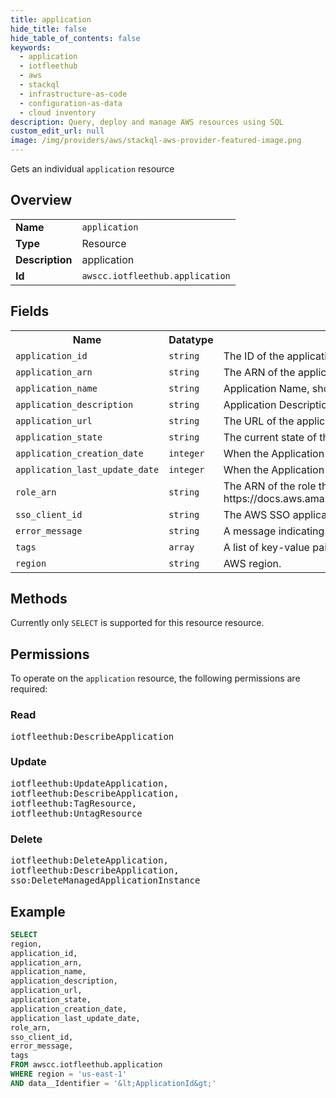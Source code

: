 ```yaml
---
title: application
hide_title: false
hide_table_of_contents: false
keywords:
  - application
  - iotfleethub
  - aws
  - stackql
  - infrastructure-as-code
  - configuration-as-data
  - cloud inventory
description: Query, deploy and manage AWS resources using SQL
custom_edit_url: null
image: /img/providers/aws/stackql-aws-provider-featured-image.png
---
```

Gets an individual <code>application</code> resource

## Overview
<table><tbody>
<tr><td><b>Name</b></td><td><code>application</code></td></tr>
<tr><td><b>Type</b></td><td>Resource</td></tr>
<tr><td><b>Description</b></td><td>application</td></tr>
<tr><td><b>Id</b></td><td><code>awscc.iotfleethub.application</code></td></tr>
</tbody></table>

## Fields
<table><tbody>
<tr><th>Name</th><th>Datatype</th><th>Description</th></tr>
<tr><td><code>application_id</code></td><td><code>string</code></td><td>The ID of the application.</td></tr>
<tr><td><code>application_arn</code></td><td><code>string</code></td><td>The ARN of the application.</td></tr>
<tr><td><code>application_name</code></td><td><code>string</code></td><td>Application Name, should be between 1 and 256 characters.</td></tr>
<tr><td><code>application_description</code></td><td><code>string</code></td><td>Application Description, should be between 1 and 2048 characters.</td></tr>
<tr><td><code>application_url</code></td><td><code>string</code></td><td>The URL of the application.</td></tr>
<tr><td><code>application_state</code></td><td><code>string</code></td><td>The current state of the application.</td></tr>
<tr><td><code>application_creation_date</code></td><td><code>integer</code></td><td>When the Application was created</td></tr>
<tr><td><code>application_last_update_date</code></td><td><code>integer</code></td><td>When the Application was last updated</td></tr>
<tr><td><code>role_arn</code></td><td><code>string</code></td><td>The ARN of the role that the web application assumes when it interacts with AWS IoT Core. For more info on configuring this attribute, see https:&#x2F;&#x2F;docs.aws.amazon.com&#x2F;iot&#x2F;latest&#x2F;apireference&#x2F;API_iotfleethub_CreateApplication.html#API_iotfleethub_CreateApplication_RequestSyntax</td></tr>
<tr><td><code>sso_client_id</code></td><td><code>string</code></td><td>The AWS SSO application generated client ID (used with AWS SSO APIs).</td></tr>
<tr><td><code>error_message</code></td><td><code>string</code></td><td>A message indicating why Create or Delete Application failed.</td></tr>
<tr><td><code>tags</code></td><td><code>array</code></td><td>A list of key-value pairs that contain metadata for the application.</td></tr>
<tr><td><code>region</code></td><td><code>string</code></td><td>AWS region.</td></tr>

</tbody></table>

## Methods
Currently only <code>SELECT</code> is supported for this resource resource.

## Permissions

To operate on the <code>application</code> resource, the following permissions are required:

### Read
<pre>
iotfleethub:DescribeApplication</pre>

### Update
<pre>
iotfleethub:UpdateApplication,
iotfleethub:DescribeApplication,
iotfleethub:TagResource,
iotfleethub:UntagResource</pre>

### Delete
<pre>
iotfleethub:DeleteApplication,
iotfleethub:DescribeApplication,
sso:DeleteManagedApplicationInstance</pre>


## Example
```sql
SELECT
region,
application_id,
application_arn,
application_name,
application_description,
application_url,
application_state,
application_creation_date,
application_last_update_date,
role_arn,
sso_client_id,
error_message,
tags
FROM awscc.iotfleethub.application
WHERE region = 'us-east-1'
AND data__Identifier = '&lt;ApplicationId&gt;'
```
